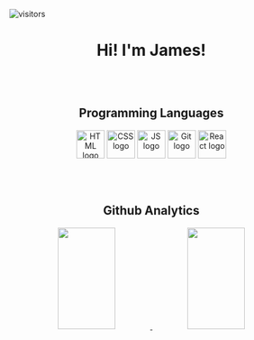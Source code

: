 ![visitors](https://visitor-badge.glitch.me/badge?page_id=JamesStop)
</br>
<h1 align="center">Hi!  I'm James!</h1>
</br>
</br>
<h2 align="center">Programming Languages</h2>
<p align="center">
  <img height="50px" width="50px" alt="HTML logo" src="https://bit.ly/3gP4Qgx">
  <img height="50px" width="50px" alt="CSS logo" src="https://bit.ly/37iML7j">
  <img height="50px" width="50px" alt="JS logo" src="https://bit.ly/3r1kzxY">
  <img height="50px" width="50px" alt="Git logo" src="https://bit.ly/34ayuYn">
  <img height="50px" width="50px" alt="React logo" src="https://upload.wikimedia.org/wikipedia/commons/thumb/a/a7/React-icon.svg/2300px-React-icon.svg.png">
</p>
</br>
</br>
<h2 align="center">Github Analytics</h2>
<p align="center">
  <a href="https://github.com/JamesStop">
    <img height="180em" width="45%" src="https://github-readme-stats.vercel.app/api?username=JamesStop&show_icons=true&theme=radical"/>
    <img height="180em" width="45%" src="https://github-readme-stats.vercel.app/api/top-langs/?username=JamesStop&layout=compact&theme=radical"/>
  </a>
</p>


<!--
**JamesStop/JamesStop** is a ✨ _special_ ✨ repository because its `README.md` (this file) appears on your GitHub profile.

Here are some ideas to get you started:

- 🔭 I’m currently working on ...
- 🌱 I’m currently learning ...
- 👯 I’m looking to collaborate on ...
- 🤔 I’m looking for help with ...
- 💬 Ask me about ...
- 📫 How to reach me: ...
- 😄 Pronouns: ...
- ⚡ Fun fact: ...
-->
